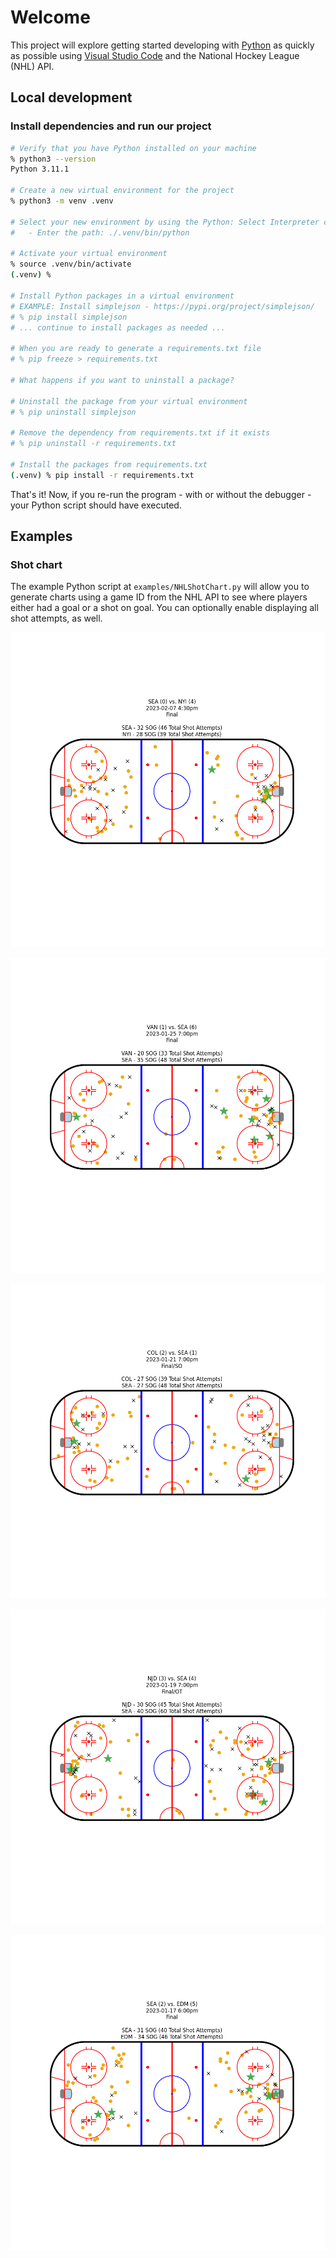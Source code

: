 # Welcome

This project will explore getting started developing with [Python](https://www.python.org) as quickly as possible using [Visual Studio Code](https://code.visualstudio.com) and the National Hockey League (NHL) API.

## Local development

### Install dependencies and run our project

```sh
# Verify that you have Python installed on your machine
% python3 --version
Python 3.11.1

# Create a new virtual environment for the project
% python3 -m venv .venv

# Select your new environment by using the Python: Select Interpreter command in VS Code
#   - Enter the path: ./.venv/bin/python

# Activate your virtual environment
% source .venv/bin/activate
(.venv) %

# Install Python packages in a virtual environment
# EXAMPLE: Install simplejson - https://pypi.org/project/simplejson/
# % pip install simplejson
# ... continue to install packages as needed ...

# When you are ready to generate a requirements.txt file
# % pip freeze > requirements.txt

# What happens if you want to uninstall a package?

# Uninstall the package from your virtual environment
# % pip uninstall simplejson

# Remove the dependency from requirements.txt if it exists
# % pip uninstall -r requirements.txt

# Install the packages from requirements.txt
(.venv) % pip install -r requirements.txt
```

That's it! Now, if you re-run the program - with or without the debugger - your Python script should have executed.

## Examples

### Shot chart

The example Python script at `examples/NHLShotChart.py` will allow you to generate charts using a game ID from the NHL API to see where players either had a goal or a shot on goal. You can optionally enable displaying all shot attempts, as well.

![images/shot-chart-2022020816-2023-02-07_4:30pm-SEA-vs-NYI.png](images/shot-chart-2022020816-2023-02-07_4:30pm-SEA-vs-NYI.png)

![images/shot-chart-2022020770-2023-01-25_7:00pm-VAN-vs-SEA.png](images/shot-chart-2022020770-2023-01-25_7:00pm-VAN-vs-SEA.png)

![images/shot-chart-2022020743-2023-01-21_7:00pm-COL-vs-SEA.png](images/shot-chart-2022020743-2023-01-21_7:00pm-COL-vs-SEA.png)

![images/shot-chart-2022020728-2023-01-19_7:00pm-NJD-vs-SEA.png](images/shot-chart-2022020728-2023-01-19_7:00pm-NJD-vs-SEA.png)

![images/shot-chart-2022020711-2023-01-17_6:00pm-SEA-vs-EDM.png](images/shot-chart-2022020711-2023-01-17_6:00pm-SEA-vs-EDM.png)
